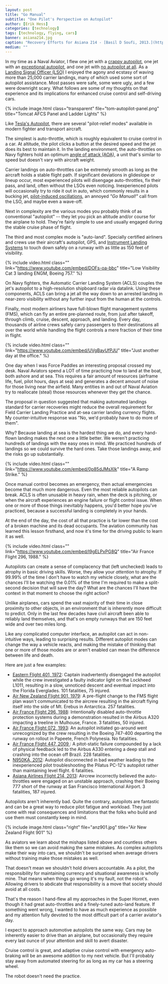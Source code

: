 ```yaml
---
layout: post
title: "Go Manual"
subtitle: "One Pilot's Perspective on Autopilot"
author: [Erik Hess]
categories: [technology]
tags: [technology, flying, cars]
banner: asiana214.jpg
caption: "Recovery Efforts for Asiana 214 - [Basil D Soufi, 2013.](https://en.wikipedia.org/wiki/File:Asiana_214_Wreckage_Removal_at_SFO.JPG)"
medium: ""
---
```


In my time as a Naval Aviator, I flew one jet with a [crappy autopilot](https://en.wikipedia.org/wiki/Grumman_F-14_Tomcat), one jet with an [exceptional autopilot](https://en.wikipedia.org/wiki/Boeing_F/A-18E/F_Super_Hornet), and one jet with [no autopilot at all](https://en.wikipedia.org/wiki/Northrop_F-5). As a [Landing Signal Officer (LSO)](https://en.wikipedia.org/wiki/Landing_Signal_Officer) I enjoyed the agony and ecstasy of waving more than 25,000 carrier landings, many of which used some sort of autopilot assistance. Most passes were safe, some were ugly, and a few were downright scary. What follows are some of my thoughts on that experience and its implications for enhanced cruise control and self-driving cars.

{% include image.html class="transparent" file="tom-autopilot-panel.png" title="Tomcat AFCS Panel and Ladder Lights" %}

Like [Tesla's Autopilot](https://marco.org/2016/07/06/tesla-autopilot), there are several "pilot-relief modes" available in modern fighter and transport aircraft.

The simplest is auto-throttle, which is roughly equivalent to cruise control in a car. At altitude, the pilot clicks a button at the desired speed and the jet does its best to maintain it. In the landing environment, the auto-throttles on Navy fighters hold an optimum [angle of attack (AOA)](http://themindfulbit.com/blog/angle-of-attack-and-ui), a unit that's similar to speed but doesn't vary with aircraft weight.

Carrier landings on auto-throttles can be extremely smooth as long as the aircraft holds a stable flight path. If significant deviations in glideslope or lineup occur, most experienced pilots will disengage auto-throttles, fix their pass, and land, often without the LSOs even noticing. Inexperienced pilots will occasionally try to ride it out in auto, which commonly results in a bucking jet, [pilot-induced oscillations](https://en.wikipedia.org/wiki/Pilot-induced_oscillation), an annoyed *"Go Manual!"* call from the LSO, and maybe even a wave-off.

Next in complexity are the various modes you probably think of as conventional "autopilot" -- they let you pick an altitude and/or course for the airplane to hold. They're fairly simple to use and usually engaged during the stable cruise phase of flight.

The third and most complex mode is "auto-land". Specially certified airliners and crews use their aircraft's autopilot, GPS, and [Instrument Landing Systems](https://en.wikipedia.org/wiki/Instrument_landing_system) to touch down safely on a runway with as little as 150 feet of visibility.

{% include video.html class="" link="https://www.youtube.com/embed/DOFs-oa-bbc" title="Low Visibility Cat 3 landing ENGM, Boeing 757." %}

On Navy fighters, the Automatic Carrier Landing System (ACLS) couples the jet's autopilot to a high-resolution shipboard radar via datalink. Using these components, ACLS can bring a jet all the way down to an arrested landing in near-zero visibility without any further input from the human at the controls.

Finally, most modern airliners have full-blown flight management systems (FMS), which can fly an entire pre-planned route, from just after takeoff, through climb, cruise, descent, approach, and landing. Every day, thousands of airline crews safely carry passengers to their destinations all over the world while handling the flight controls a mere fraction of their time in flight.

{% include video.html class="" link="https://www.youtube.com/embed/UVgBayUfPJU" title="Just another day at the office." %}

One day when I was Force Paddles an interesting proposal crossed my desk. Naval Aviators spend a LOT of time practicing how to land at the boat, both ashore and at sea. This requires a fair amount of resources (airframe life, fuel, pilot hours, days at sea) and generates a decent amount of noise for those living near the airfield. Many entities in and out of Naval Aviation try to reallocate (steal) those resources whenever they get the chance.

The proposal in question suggested that making automated landings standard for carrier recoveries might reduce the overall requirement for Field Carrier Landing Practice and at-sea carrier landing currency flights. My counter-intuitive response was "No, we'd probably have to do more of them".

Why? Because landing at sea is the hardest thing we do, and every hand-flown landing makes the next one a little better. We weren't practicing hundreds of landings with the easy ones in mind. We practiced hundreds of landings so we could survive the hard ones. Take those landings away, and the risks go up substantially.

{% include video.html class="" link="https://www.youtube.com/embed/0p85dJMsXIk" title="A Ramp Strike." %}

Once manual control becomes an emergency, then actual emergencies become that much more dangerous. Even the most reliable autopilots can break. ACLS is often unusable in heavy rain, when the deck is pitching, or when the aircraft experiences an engine failure or flight control issue. When one or more of those things inevitably happens, you'd better hope you've practiced, because a successful landing is completely in your hands.

At the end of the day, the cost of all that practice is far lower than the cost of a broken machine and its dead occupants. The aviation community has learned this lesson firsthand, and now it's time for the driving public to learn it as well.

{% include video.html class="" link="https://www.youtube.com/embed/I9gELPxPG8Q" title="Air France Flight 296, 1988." %}

Autopilots can create a sense of complacency that (left unchecked) leads to atrophy in basic driving skills. Worse, they allow your *attention* to atrophy. If 99.99% of the time I don't have to watch my vehicle closely, what are the chances I'll be watching the 0.01% of the time I'm required to make a split-second decision that will save the day? What are the chances I'll have the context in that moment to choose the right action?

Unlike airplanes, cars spend the vast majority of their time in close proximity to other objects, in an environment that is inherently more difficult to predict. Only in the last few decades have civil aircraft been able to reliably land themselves, and that's on empty runways that are 150 feet wide and over two miles long.

Like any complicated computer interface, an autopilot can act in non-intuitive ways, leading to surprising results. Different autopilot modes can change the way a vehicle reacts, and making the mistake of thinking that one or more of those modes are or aren't enabled can mean the difference between life and death.

Here are just a few examples:

* [Eastern Flight 401, 1972](https://en.wikipedia.org/wiki/Eastern_Air_Lines_Flight_401): Captain inadvertently disengaged the autopilot while the crew investigated a faulty indicator light on the Lockheed L1011, resulting in a slow, unnoticed descent and eventual impact into the Florida Everglades. 101 fatalities, 75 injured.
* [Air New Zealand Flight 901, 1979](https://en.wikipedia.org/wiki/Air_New_Zealand_Flight_901): A pre-flight change to the FMS flight plan wasn't communicated to the aircrew resulting in the aircraft flying itself into the side of Mt. Erebus in Antarctica. 257 fatalities.
* [Air France Flight 296, 1988](https://en.wikipedia.org/wiki/Air_France_Flight_296): Intentionally disabled auto-throttle protection systems during a demonstration resulted in the Airbus A320 impacting a treeline in Mulhouse, France. 3 fatalities, 50 injured.
* [Air France Flight 072, 1993](http://lessonslearned.faa.gov/ll_main.cfm?TabID=2&LLID=51&LLTypeID=2): An autopilot initiated go-around went unrecognized by the crew resulting in the Boeing 747-400 departing the runway on rollout in Papeete, French Polynesia. No fatalities.
* [Air France Flight 447, 2009 ](https://en.wikipedia.org/wiki/Air_France_Flight_447): A pitot-static failure compounded by a lack of physical feedback led to the Airbus A330 entering a deep stall and crashing into the ocean off Brazil. 228 fatalities.
* [N950KA, 2012](http://www.flyingmag.com/technique/accidents/pilatus-pc-12-crash-ntsb-points-surprising-cause): Autopilot disconnected in bad weather leading to the inexperienced pilot troubleshooting the Pilatus PC-12's autopilot rather than maintaining level flight. 6 fatalities.
* [Asiana Airlines Flight 214, 2013](https://en.wikipedia.org/wiki/Asiana_Airlines_Flight_214): Aircrew incorrectly believed the auto-throttles were engaged on an unstable approach, crashing their Boeing 777 short of the runway at San Francisco International Airport. 3 fatalities, 187 injured.

Autopilots aren't inherently bad. Quite the contrary, autopilots are fantastic and can be a great way to reduce pilot fatigue and workload. They just come with real consequences and limitations that the folks who build and use them must constantly keep in mind.

{% include image.html class="right" file="anz901.jpg" title="Air New Zealand Flight 901" %}

As aviators we learn about the mishaps listed above and countless others like them so we can avoid making the same mistakes. As complex autopilots make their way into cars, we shouldn't be surprised when average drivers without training make those mistakes as well.

That doesn't mean we shouldn't hold drivers accountable. As a pilot, the responsibility for maintaining currency and situational awareness is wholly mine. That means when things go wrong it's my fault, not the robot's. Allowing drivers to abdicate that responsibility is a move that society should avoid at all costs.

That's the reason I hand-flew all my approaches in the Super Hornet, even though it had great auto-throttles and a finely-tuned auto-land feature. If something went wrong, I wanted to have as much experience as possible and my attention fully devoted to the most difficult part of a carrier aviator's day.

I expect to approach automotive autopilots the same way. Cars may be inherently easier to drive than an airplane, but occasionally they require every last ounce of your attention and skill to avert disaster.

Cruise control is great, and adaptive cruise control with emergency auto-braking will be an awesome addition to my next vehicle. But I'll probably stay away from automated steering for as long as my car has a steering wheel.

The robot doesn't need the practice.
